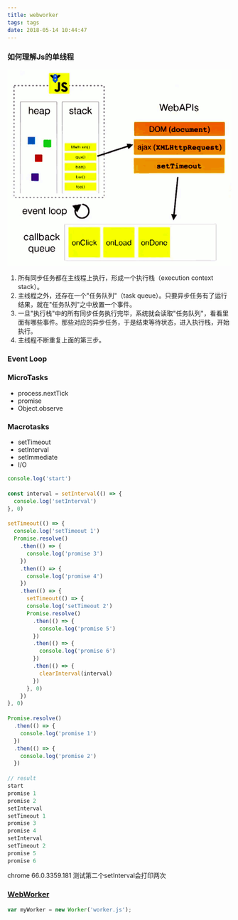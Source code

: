 ```yaml
---
title: webworker
tags: tags
date: 2018-05-14 10:44:47
---
```

### 如何理解Js的单线程
<img src="../assets/blogImg/eventloop.png" alt="Event Loop"/>


1. 所有同步任务都在主线程上执行，形成一个执行栈（execution context stack）。
2. 主线程之外，还存在一个"任务队列"（task queue）。只要异步任务有了运行结果，就在"任务队列"之中放置一个事件。
3. 一旦"执行栈"中的所有同步任务执行完毕，系统就会读取"任务队列"，看看里面有哪些事件。那些对应的异步任务，于是结束等待状态，进入执行栈，开始执行。
4. 主线程不断重复上面的第三步。
### Event Loop
### MicroTasks 
 - process.nextTick
 - promise
 - Object.observe
### Macrotasks
 - setTimeout
 - setInterval
 - setImmediate
 - I/O
 
``` javascript
console.log('start')

const interval = setInterval(() => {  
  console.log('setInterval')
}, 0)

setTimeout(() => {  
  console.log('setTimeout 1')
  Promise.resolve()
    .then(() => {
      console.log('promise 3')
    })
    .then(() => {
      console.log('promise 4')
    })
    .then(() => {
      setTimeout(() => {
      console.log('setTimeout 2')
      Promise.resolve()
        .then(() => {
          console.log('promise 5')
        })
        .then(() => {
          console.log('promise 6')
        })
        .then(() => {
          clearInterval(interval)
        })
      }, 0)
    })
}, 0)

Promise.resolve()
  .then(() => {  
    console.log('promise 1')
  })
  .then(() => {
    console.log('promise 2')
  })
  
// result 
start
promise 1
promise 2
setInterval
setTimeout 1
promise 3
promise 4
setInterval
setTimeout 2
promise 5
promise 6
```
chrome 66.0.3359.181 测试第二个setInterval会打印两次

### [WebWorker](https://developer.mozilla.org/zh-CN/docs/Web/API/Web_Workers_API/Using_web_workers)
```javascript
var myWorker = new Worker('worker.js');
```
